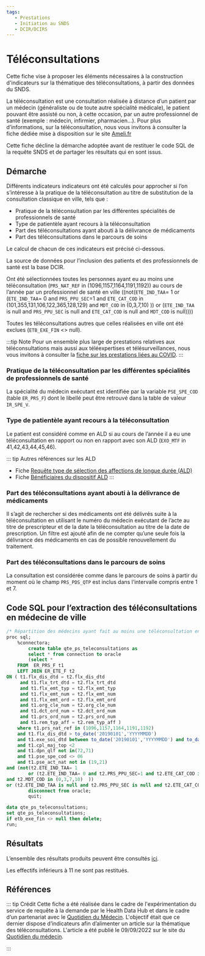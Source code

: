 ```yaml
---
tags:
   - Prestations
   - Initiation au SNDS
   - DCIR/DCIRS
---
```



# Téléconsultations
<!-- SPDX-License-Identifier: MPL-2.0 -->

<TagLinks />


Cette fiche vise à proposer les éléments nécessaires à la construction d'indicateurs sur la thématique des téléconsultations, à partir des données du SNDS.

La téléconsultation est une consultation réalisée à distance d’un patient par un médecin (généraliste ou de toute autre spécialité médicale), le patient pouvant être assisté ou non, à cette occasion, par un autre professionnel de santé (exemple : médecin, infirmier, pharmacien…). 
Pour plus d’informations, sur la téléconsultation, nous vous invitons à consulter la fiche dédiée mise à disposition sur le site [Ameli.fr](https://www.ameli.fr/assure/remboursements/rembourse/consultations-telemedecine/telemedecine/teleconsultation)

Cette fiche décline la démarche adoptée avant de restituer le code SQL de la requête SNDS et de partager les résultats qui en sont issus.

## Démarche
Différents indicateurs indicateurs ont été calculés pour approcher si l’on s’intéresse à la pratique de la téléconsultation au titre de substitution de la consultation classique en ville, tels que : 
- Pratique de la téléconsultation par les différentes spécialités de professionnels de santé
- Type de patientèle ayant recours à la téléconsultation
- Part des téléconsultations ayant abouti à la délivrance de médicaments
- Part des téléconsultations dans le parcours de soins

Le calcul de chacun de ces indicateurs est précisé ci-dessous.

La source de données pour l’inclusion des patients et des professionnels de santé est la base DCIR. 


Ont été sélectionnées toutes les personnes ayant eu au moins une téléconsultation (`PRS_NAT_REF` in (1096,1157,1164,1191,1192)) au cours de l’année par un professionnel de santé en ville ((not(`ETE_IND_TAA`= 1 or (`ETE_IND_TAA`= 0 and `PRS_PPU_SEC`=1 and `ETE_CAT_COD` in (101,355,131,106,122,365,128,129) and `MDT_COD` in (0,3,7,10)  )) or (`ETE_IND_TAA` is null and `PRS_PPU_SEC` is null and `ETE_CAT_COD` is null and `MDT_COD` is null))))

Toutes les téléconsultations autres que celles réalisées en ville ont été exclues (`ETB_EXE_FIN` <> null).


:::tip Note
Pour un ensemble plus large de prestations relatives aux téléconsultations mais aussi aux téléexpertises et télésurveillances, nous vous invitons à consulter la [fiche sur les prestations liées au COVID](prestation_covid.md).
::: 


### Pratique de la téléconsultation par les différentes spécialités de professionnels de santé
La spécialité du médecin exécutant est identifiée par la variable `PSE_SPE_COD` (table `ER_PRS_F`) dont le libellé peut être retrouvé dans la table de valeur `IR_SPE_V`.

### Type de patientèle ayant recours à la téléconsultation
Le patient est considéré comme en ALD si au cours de l’année il a eu une téléconsultation en rapport ou non en rapport avec son ALD (`EXO_MTF` in 41,42,43,44,45,46).


::: tip Autres références sur les ALD
- Fiche [Requête type de sélection des affections de longue durée (ALD)](requete_type_ald.md) 
- Fiche [Bénéficiaires du dispositif ALD](beneficiaires_ald.md)
::: 


### Part des téléconsultations ayant abouti à la délivrance de médicaments
Il s’agit de rechercher si des médicaments ont été délivrés suite à la téléconsultation en utilisant le numéro du médecin exécutant de l’acte au titre de prescripteur et de la date la téléconsultation  au titre de la date de prescription.
Un filtre est ajouté afin de ne compter qu’une seule fois la délivrance des médicaments en cas de possible renouvellement du traitement.

### Part des téléconsultations dans le parcours de soins
La consultation est considérée comme dans le parcours de soins à partir du moment où le champ `PRS_PDS_QTP` est inclus dans l’intervalle compris entre 1 et 7.


## Code SQL pour l’extraction des téléconsultations en médecine de ville
```sql
/* Répartition des médecins ayant fait au moins une téléconsultation en 2019*/
proc sql;
	%connectora;
		create table qte_ps_teleconsultations as 
	    select * from connection to oracle
		(select *
	FROM  ER_PRS_F t1
    LEFT JOIN ER_ETE_F t2 
ON ( t1.flx_dis_dtd = t2.flx_dis_dtd
     and t1.flx_trt_dtd = t2.flx_trt_dtd
     and t1.flx_emt_typ = t2.flx_emt_typ
     and t1.flx_emt_num = t2.flx_emt_num
     and t1.flx_emt_ord = t2.flx_emt_ord
     and t1.org_cle_num = t2.org_cle_num
     and t1.dct_ord_num = t2.dct_ord_num
     and t1.prs_ord_num = t2.prs_ord_num
     and t1.rem_typ_aff = t2.rem_typ_aff )
	where t1.prs_nat_ref in (1096,1157,1164,1191,1192)
	and t1.flx_dis_dtd > to_date('20190101','YYYYMMDD') 
	and t1.exe_soi_dtd between to_date('20190101','YYYYMMDD') and to_date('20191231','YYYYMMDD')
	and t1.cpl_maj_top <2
	and t1.dpn_qlf not in(72,71)
	and t1.pse_spe_cod <> 06
	and t1.pse_act_nat not in (19,21)
and (not(t2.ETE_IND_TAA= 1 
        or (t2.ETE_IND_TAA= 0 and t2.PRS_PPU_SEC=1 and t2.ETE_CAT_COD in (101,355,131,106,122,365,128,129) 
and t2.MDT_COD in (0,3,7,10)  ))
or (t2.ETE_IND_TAA is null and t2.PRS_PPU_SEC is null and t2.ETE_CAT_COD is null and t2.MDT_COD is null)));
		disconnect from oracle;
		quit;

data qte_ps_teleconsultations;
set qte_ps_teleconsultations;
if etb_exe_fin <> null then delete;
run;
```

## Résultats

L’ensemble des résultats produits peuvent être consultés [ici](/files/HDH/RequetealaDemande/202207_TELECONSULTATIONS_QDM_MPL-2.0.xlsx). 

Les effectifs inférieurs à 11 ne sont pas restitués.



## Références  
::: tip Crédit
Cette fiche a été réalisée dans le cadre de l'expérimentation du service de requête à la demande par le Health Data Hub et dans le cadre d’un partenariat avec le [Quotidien du Médecin](https://www.health-data-hub.fr/quotidien-du-medecin).
L'objectif était que ce dernier dispose d’indicateurs afin d’alimenter un article sur la thématique des téléconsultations.
L'article a été publié le 09/09/2022 sur le site du [Quotidien du médecin](https://www.lequotidiendumedecin.fr/actus-medicales/politique-de-sante/qui-profite-le-boom-des-consultations-distance).

::: 


